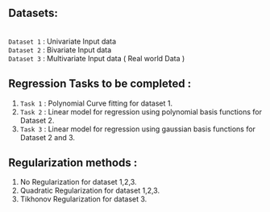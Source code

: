 ## Datasets:
<br /> `Dataset 1` : Univariate Input data
<br /> `Dataset 2` : Bivariate Input data
<br /> `Dataset 3` : Multivariate Input data ( Real world Data )
##  Regression Tasks to be completed :
1. `Task 1` : Polynomial Curve fitting for dataset 1.
2. `Task 2` : Linear model for regression using polynomial basis functions for Dataset 2.
3. `Task 3` : Linear model for regression using gaussian  basis functions for Dataset 2 and 3.

## Regularization methods :
1. No Regularization for dataset 1,2,3.
2. Quadratic Regularization for dataset 1,2,3.
3. Tikhonov Regularization for dataset 3.


  
